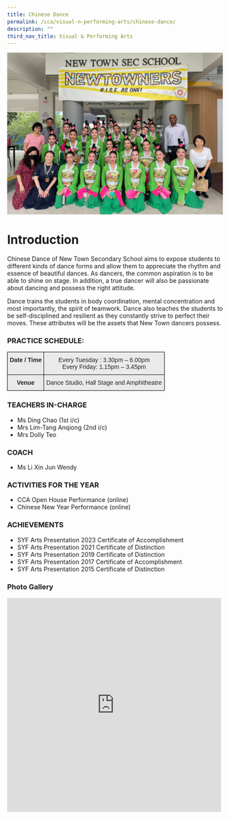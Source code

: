 ```yaml
---
title: Chinese Dance
permalink: /cca/visual-n-performing-arts/chinese-dance/
description: ""
third_nav_title: Visual & Performing Arts
---
```

![](/images/chinese%20dance%2001.jpeg)
# Introduction

Chinese Dance of New Town Secondary School aims to expose students to different kinds of dance forms and allow them to appreciate the rhythm and essence of beautiful dances. As dancers, the common aspiration is to be able to shine on stage. In addition, a true dancer will also be passionate about dancing and possess the right attitude.

Dance trains the students in body coordination, mental concentration and most importantly, the spirit of teamwork. Dance also teaches the students to be self-disciplined and resilient as they constantly strive to perfect their moves. These attributes will be the assets that New Town dancers possess.

### PRACTICE SCHEDULE:

<style type="text/css">
.tg  {border-collapse:collapse;border-spacing:0;}
.tg td{border-color:black;border-style:solid;border-width:1px;font-family:Arial, sans-serif;font-size:14px;
  overflow:hidden;padding:10px 5px;word-break:normal;}
.tg th{border-color:black;border-style:solid;border-width:1px;font-family:Arial, sans-serif;font-size:14px;
  font-weight:normal;overflow:hidden;padding:10px 5px;word-break:normal;}
.tg .tg-n4qt{background-color:#EAEAEA;color:#222;font-weight:bold;text-align:center;vertical-align:top}
.tg .tg-ii8k{background-color:#EAEAEA;color:#222;text-align:center;vertical-align:top}
</style>
<table class="tg">
<thead>
  <tr>
    <th class="tg-n4qt">Date / Time</th>
    <th class="tg-ii8k">Every Tuesday : 3.30pm – 6.00pm<br>Every Friday: 1.15pm – 3.45pm</th>
  </tr>
</thead>
<tbody>
  <tr>
    <td class="tg-n4qt"> Venue</td>
    <td class="tg-ii8k">Dance Studio, Hall Stage and Amphitheatre</td>
  </tr>
</tbody>
</table>

### TEACHERS IN-CHARGE

*   Ms Ding Chao (1st i/c)
*   Mrs Lim-Tang Anqiong (2nd i/c)
*   Mrs Dolly Teo

### COACH

* Ms Li Xin Jun Wendy 

### ACTIVITIES FOR THE YEAR

* CCA Open House Performance (online)
* Chinese New Year Performance (online)

### ACHIEVEMENTS

* SYF Arts Presentation 2023 Certificate of Accomplishment
* SYF Arts Presentation 2021 Certificate of Distinction
* SYF Arts Presentation 2019 Certificate of Distinction
* SYF Arts Presentation 2017 Certificate of Accomplishment
* SYF Arts Presentation 2015 Certificate of Distinction

### Photo Gallery

<iframe allowfullscreen="true" height="500" width="500" frameborder="0" src="https://docs.google.com/presentation/d/e/2PACX-1vTd4sZyNsteYPqLlZClOLZtp7wpaNWgXUexgrv1S1G1dkjbv-fw1zK39DgJRftCmLXaV-7jHhUPsBhP/embed?start=true&amp;loop=true&amp;delayms=3000"></iframe>